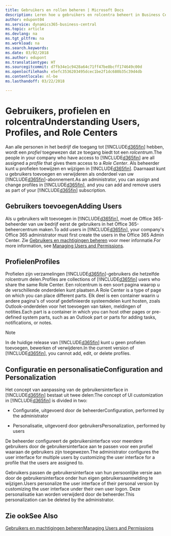 ```yaml
---
title: Gebruikers en rollen beheren | Microsoft Docs
description: Leren hoe u gebruikers en rolcentra beheert in Business Central.
author: edupont04
ms.service: dynamics365-business-central
ms.topic: article
ms.devlang: na
ms.tgt_pltfrm: na
ms.workload: na
ms.search.keywords: 
ms.date: 03/02/2018
ms.author: edupont
ms.translationtype: HT
ms.sourcegitcommit: d7fb34e1c9428a64c71ff47be8bcff174649c00d
ms.openlocfilehash: e5efc3536203495dcec1be2f1dc680b35c39d4db
ms.contentlocale: nl-be
ms.lasthandoff: 03/22/2018

---
```

# <a name="understanding-users-profiles-and-role-centers"></a><span data-ttu-id="c6984-103">Gebruikers, profielen en rolcentra</span><span class="sxs-lookup"><span data-stu-id="c6984-103">Understanding Users, Profiles, and Role Centers</span></span>
<span data-ttu-id="c6984-104">Aan alle personen in het bedrijf die toegang tot [!INCLUDE[d365fin](includes/d365fin_md.md)] hebben, wordt een *profiel* toegewezen dat ze toegang biedt tot een *rolcentrum*.</span><span class="sxs-lookup"><span data-stu-id="c6984-104">The people in your company who have access to [!INCLUDE[d365fin](includes/d365fin_md.md)] are all assigned a *profile* that gives them access to a *Role Center*.</span></span> <span data-ttu-id="c6984-105">Als beheerder kunt u profielen toewijzen en wijzigen in [!INCLUDE[d365fin](includes/d365fin_md.md)]. Daarnaast kunt u gebruikers toevoegen en verwijderen als onderdeel van uw [!INCLUDE[d365fin](includes/d365fin_md.md)]-abonnement.</span><span class="sxs-lookup"><span data-stu-id="c6984-105">As an administrator, you can assign and change profiles in [!INCLUDE[d365fin](includes/d365fin_md.md)], and you can add and remove users as part of your [!INCLUDE[d365fin](includes/d365fin_md.md)] subscription.</span></span>  

## <a name="adding-users"></a><span data-ttu-id="c6984-106">Gebruikers toevoegen</span><span class="sxs-lookup"><span data-stu-id="c6984-106">Adding Users</span></span>
<span data-ttu-id="c6984-107">Als u gebruikers wilt toevoegen in [!INCLUDE[d365fin](includes/d365fin_md.md)], moet de Office 365-beheerder van uw bedrijf eerst de gebruikers in het Office 365-beheercentrum maken.</span><span class="sxs-lookup"><span data-stu-id="c6984-107">To add users in [!INCLUDE[d365fin](includes/d365fin_md.md)], your company's Office 365 administrator must first create the users in the Office 365 Admin Center.</span></span> <span data-ttu-id="c6984-108">Zie [Gebruikers en machtigingen beheren](ui-how-users-permissions.md) voor meer informatie.</span><span class="sxs-lookup"><span data-stu-id="c6984-108">For more information, see [Managing Users and Permissions](ui-how-users-permissions.md).</span></span>  

## <a name="profiles"></a><span data-ttu-id="c6984-109">Profielen</span><span class="sxs-lookup"><span data-stu-id="c6984-109">Profiles</span></span>
<span data-ttu-id="c6984-110">Profielen zijn verzamelingen [!INCLUDE[d365fin](includes/d365fin_md.md)]-gebruikers die hetzelfde rolcentrum delen.</span><span class="sxs-lookup"><span data-stu-id="c6984-110">Profiles are collections of [!INCLUDE[d365fin](includes/d365fin_md.md)] users who share the same Role Center.</span></span> <span data-ttu-id="c6984-111">Een rolcentrum is een soort pagina waarop u de verschillende onderdelen kunt plaatsen.</span><span class="sxs-lookup"><span data-stu-id="c6984-111">A Role Center is a type of page on which you can place different parts.</span></span> <span data-ttu-id="c6984-112">Elk deel is een container waarin u andere pagina's of vooraf gedefinieerde systeemdelen kunt hosten, zoals Outlook-onderdelen voor het toevoegen van taken, meldingen of notities.</span><span class="sxs-lookup"><span data-stu-id="c6984-112">Each part is a container in which you can host other pages or pre-defined system parts, such as an Outlook part or parts for adding tasks, notifications, or notes.</span></span>  

> [!NOTE]  
>  <span data-ttu-id="c6984-113">In de huidige release van [!INCLUDE[d365fin](includes/d365fin_md.md)] kunt u geen profielen toevoegen, bewerken of verwijderen.</span><span class="sxs-lookup"><span data-stu-id="c6984-113">In the current version of [!INCLUDE[d365fin](includes/d365fin_md.md)], you cannot add, edit, or delete profiles.</span></span>  

## <a name="configuration-and-personalization"></a><span data-ttu-id="c6984-114">Configuratie en personalisatie</span><span class="sxs-lookup"><span data-stu-id="c6984-114">Configuration and Personalization</span></span>
<span data-ttu-id="c6984-115">Het concept van aanpassing van de gebruikersinterface in [!INCLUDE[d365fin](includes/d365fin_md.md)] bestaat uit twee delen:</span><span class="sxs-lookup"><span data-stu-id="c6984-115">The concept of UI customization in [!INCLUDE[d365fin](includes/d365fin_md.md)] is divided in two:</span></span>  

-   <span data-ttu-id="c6984-116">Configuratie, uitgevoerd door de beheerder</span><span class="sxs-lookup"><span data-stu-id="c6984-116">Configuration, performed by the administrator</span></span>  

-   <span data-ttu-id="c6984-117">Personalisatie, uitgevoerd door gebruikers</span><span class="sxs-lookup"><span data-stu-id="c6984-117">Personalization, performed by users</span></span>  

<span data-ttu-id="c6984-118">De beheerder configureert de gebruikersinterface voor meerdere gebruikers door de gebruikersinterface aan te passen voor een profiel waaraan de gebruikers zijn toegewezen.</span><span class="sxs-lookup"><span data-stu-id="c6984-118">The administrator configures the user interface for multiple users by customizing the user interface for a profile that the users are assigned to.</span></span>  

<span data-ttu-id="c6984-119">Gebruikers passen de gebruikersinterface van hun persoonlijke versie aan door de gebruikersinterface onder hun eigen gebruikersaanmelding te wijzigen.</span><span class="sxs-lookup"><span data-stu-id="c6984-119">Users personalize the user interface of their personal version by customizing the user interface under their own user logon.</span></span> <span data-ttu-id="c6984-120">Deze personalisatie kan worden verwijderd door de beheerder.</span><span class="sxs-lookup"><span data-stu-id="c6984-120">This personalization can be deleted by the administrator.</span></span>  

## <a name="see-also"></a><span data-ttu-id="c6984-121">Zie ook</span><span class="sxs-lookup"><span data-stu-id="c6984-121">See Also</span></span>  
[<span data-ttu-id="c6984-122">Gebruikers en machtigingen beheren</span><span class="sxs-lookup"><span data-stu-id="c6984-122">Managing Users and Permissions</span></span>](ui-how-users-permissions.md)  
<!-- [Customize the User Interface](../customize-the-user-interface.md)   
 [Security Overview](../Security%20Overview.md)-->

